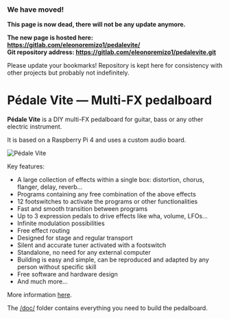 ### We have moved!

**This page is now dead, there will not be any update anymore.**

**The new page is hosted here: https://gitlab.com/eleonoremizo1/pedalevite/**  
**Git repository address: https://gitlab.com/eleonoremizo1/pedalevite.git**

Please update your bookmarks! Repository is kept here for consistency with other projects but probably not indefinitely.

Pédale Vite — Multi-FX pedalboard
=================================

**Pédale Vite** is a DIY multi-FX pedalboard for guitar, bass or any other electric instrument.

It is based on a Raspberry Pi 4 and uses a custom audio board.

![Pédale Vite](http://ldesoras.free.fr/doc/articles/pedale-vite/pedalevite2-overview-small.jpg)

Key features:

- A large collection of effects within a single box: distortion, chorus, flanger, delay, reverb…
- Programs containing any free combination of the above effects
- 12 footswitches to activate the programs or other functionalities
- Fast and smooth transition between programs
- Up to 3 expression pedals to drive effects like wha, volume, LFOs…
- Infinite modulation possibilities
- Free effect routing
- Designed for stage and regular transport
- Silent and accurate tuner activated with a footswitch
- Standalone, no need for any external computer
- Building is easy and simple, can be reproduced and adapted by any person without specific skill
- Free software and hardware design
- And much more…

More information [here](http://ldesoras.free.fr/doc/articles/pedale-vite/pedale-vite-en.html).

The [/doc/](/doc/) folder contains everything you need to build the pedalboard.
